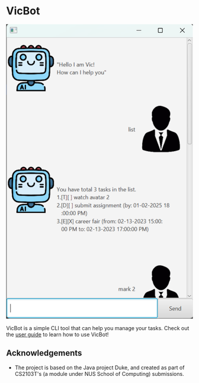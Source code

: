 # VicBot

![Ui](docs/Ui.png)

VicBot is a simple  CLI tool that can help you manage your tasks.
Check out the [user guide](https://spwwj.github.io/ip/) to learn how to use VicBot!


## Acknowledgements
* The project is based on the Java project Duke, and created as part of CS2103T's (a module under NUS School of Computing) submissions.
